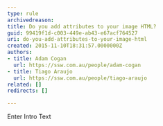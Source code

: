 ```yaml
---
type: rule
archivedreason: 
title: Do you add attributes to your image HTML?
guid: 99419f1d-c003-449e-ab43-e67acf764527
uri: do-you-add-attributes-to-your-image-html
created: 2015-11-10T18:31:57.0000000Z
authors:
- title: Adam Cogan
  url: https://ssw.com.au/people/adam-cogan
- title: Tiago Araujo
  url: https://ssw.com.au/people/tiago-araujo
related: []
redirects: []

---
```



Enter Intro Text
<br><excerpt class='endintro'></excerpt><br>




